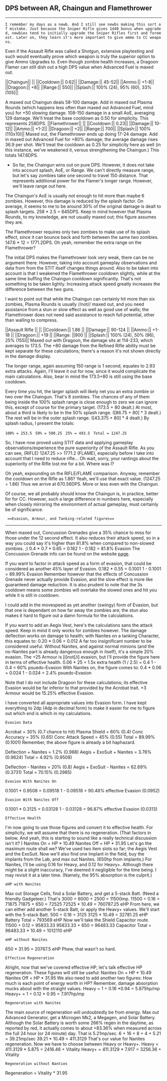 ## DPS between AR, Chaingun and Flamethrower

------------------------------------------------------------------------

`I remember my days as a newb. And I still see newbs making this sort of mistake. Just because the Sniper Rifle gives 1d40 bonus when upgraded, newbies tend to initially upgrade the Sniper Rifles first and foremost. Later on, they learn it's more important to give ammo to CC weapons.`

Even if the Assault Rifle was called a Shotgun, extensive playtesting
and such would eventually prove which weapon is truly the superior
option to give Ammo Upgrades to. Even though zombie health increases, a
Dragoon Flamer can still dish out a high DPS value when Advanced Fuel is
maxed out.

\|\|Chaingun\|\| \|\| \|\|Cooldown:\|\| 0.62\|\| \|\|Damage:\|\|
45-52\|\| \|\|Ammo:\|\| +1-8\|\| \|\|Dragoon:\|\| +8\|\| \|\|Range:\|\|
550\|\| \|\|Splash:\|\| 100% (24), 95% (60), 33% (105)\|\|

A maxed out Chaingun deals 58-100 damage. Add in maxed out Plasma Rounds
(which happens less often than maxed out Advanced Fuel, mind you) for
+50 slowing damage. 108-150 damage in a small AoE, averaging 129 damage.
We'll treat the base cooldown as 0.50 for simplicity. This represents
258DPS. \|\|Flamethrower\|\| \|\| \|\|Cooldown:\|\| 0.23\|\|
\|\|Damage:\|\| 10-12\|\| \|\|Ammo:\|\| +1-2\|\| \|\|Dragoon:\|\| +2\|\|
\|\|Range:\|\| 700\|\| \|\|Splash:\|\| 100% (110x10)\|\| Maxed out, the
Flamethrower ends up doing 17-24 damage. Add in maxed out Advanced Fuel
for +80% damage; the average damage rises 36.9 per shot. We'll treat the
cooldown as 0.25 for simplicity here as well (in this instance, we've
weakened it, versus strengthening the Chaingun.) This totals 147.6DPS.

-   So far, the Chaingun wins out on pure DPS. However, it does not take
    into account splash, AoE, or Range. We can't directly measure range,
    but let's say zombies take one second to travel 150 distance. That
    represents additional power for the Flamer's longer range. However,
    we'll leave range out here.

The Chaingun's AoE is usually not enough to hit more than maybe 6
zombies. However, this damage is reduced by the splash factor. On
average, it seems to me to be around 30% of the original damage is dealt
to splash targets. 258 \* 2.5 = 645DPS. Keep in mind however that Plasma
Rounds, to my knowledge, are not usually maxed out; this figure assumes
they are.

The Flamethrower requires only two zombies to make use of its splash
effect, since it can bounce back and forth between the same two zombies.
147.6 \* 12 = 1771.2DPS. Oh yeah, remember the extra range on the
Flamethrower?

The initial DPS makes the Flamethrower look very weak, there can be no
argument there. However, taking into account gameplay observations and
data from from the STIT itself changes things around. Also to be taken
into account is that I weakened the Flamethrower cooldown slightly,
while at the same time buffing the Chaingun cooldown significantly.
That's not something to be taken lightly. Increasing attack speed
greatly increases the difference between the two guns.

I want to point out that while the Chaingun can certainly hit more than
six zombies, Plasma Rounds is usually //not// maxed out, and you need
assistance from a stun or slow effect as well as good use of walls; the
Flamethrower does not need said assistance to reach full potential,
other than walling to compress.

\|\|Assault Rifle \|\| \|\| \|\|Cooldown:\|\| 1.86 \|\| \|\|Damage:\|\|
90-124 \|\| \|\|Ammo:\|\| +1-18 \|\| \|\|Dragoon:\|\| +19 \|\|
\|\|Range: \|\|900 \|\| \|\|Splash:\|\| 100% (24), 50% (96), 25%
(155)\|\| Maxed out with Dragoon, the damage sits at 114-233, which
averages to 173.5. The +80 damage from the Refined Rifle ability must be
kept separate for these calculations; there's a reason it's not shown
directly in the damage display.

The longer range, again assuming 150 range is 1 second, equates to 2.93
extra attacks. Again, I'll leave it out for now, since it would
complicate the main calculations. Also, bear in mind the 173.5+80 is
still using the base cooldown.

Every time you hit, the larger splash will likely net you an extra
zombie or two over the Chaingun. That's 8 zombies. The chances of any of
them being inside the 100% splash range is close enough to zero we can
ignore this, except of course for the primary target. (173.5 + 80
dealt.) At most, about a third is likely to be in the 50% splash range.
(\[86.75 + 80\] \* 3 dealt.) The rest will be in the outer splash range.
(\[43.375 + 80\] \* 4 dealt.) By splash radius, I present the totals:

`100% = 253.5 `
`50% = 500.25 `
`25% = 493.5 `
`Total = 1247.25 `

So, I have now proved using STIT data and applying gameplay
observations/experience the pure superiority of the Assault Rifle. As
you can see, (RIFLE) 1247.25 \>\> 1771.2 (FLAME), especially before I
take into account that I need to reduce rifle... Oh wait, sorry, your
rantings about the superiority of the Rifle lost me for a bit. Where was
I?

Oh yeah, expounding on the RIFLE/FLAME comparison. Anyway, remember the
cooldown on the Rifle as 1.86? Yeah, we'll use that exact value.
(1247.25 ÷ 1.86) Thus we arrive at 670.56DPS. More or less even with the
Chaingun.

Of course, we all probably should know the Chaingun is, in practice,
better for for CC. However, such a large difference in numbers here,
especially when closely mirroring the environment of actual gameplay,
must certainly be of significance.

` ==Evasion, Armour, and Tanking-related figures==`

------------------------------------------------------------------------

When maxed out, Concussion Grenades give a 35% chance to miss for those
under the 12 second effect. It also reduces their attack speed, so in a
way you could say it's higher than 81.8% when compared to non-slowed
zombies. ;) 0.4 \* 0.7 \* 0.65 = 0.182 1 - 0.182 = 81.8% Evasion The
Concussion Grenade info can be found on the website
[page](www.redscull.com/swat/ "wikilink").

If you want to factor in attack speed as a form of evasion, that could
be considered as another 45% layer of Evasion. 0.182 \* 0.55 = 0.1001
1 - 0.1001 = 89.99% Evasion Remember however that the effects of
Concussion Grenade never actually provide Evasion, and the slow effect
is more like guaranteed damage reduction. It is also prudent to note
that the 3s cooldown means some zombies will overtake the slowed ones
and hit you while it is still in cooldown.

I could add in the movespeed as yet another (swingy) form of Evasion,
but that one is dependant on how far away the zombies are; the stun also
makes it hard to figure out a damn formula for the calculations.

If you want to add an Aegis Vest, here's the calculations sans the
attack speed. Keep in mind it only works for zombies however. The damage
deflection works on damage to health; with Nanites on a tanking
Character, this equates to: 0.20 \* 0.06 = 0.012 A far too insignificant
number to be considered useful. Without Nanites, and against normal
minions (and the no-Nanites part is already dangerous enough in itself),
it's a simple 20% evasion. The +25 Armour is \[i\]not\[/i\] evasion, but
I'll provide the figure here in terms of effective health. 0.06 \* 25 =
1.5x extra health (1 / 2.5) = 0.4 1 - 0.4 = 60% psuedo-Evasion With
Nanites on, the figure comes to: 0.4 \* 0.06 = 0.024 1 - 0.024 = 2.4%
psuedo-Evasion

Note that I do not include Dragoon for these calculations; its effective
Evasion would be far inferior to that provided by the Acrobat trait. +3
Armour would be 15.25% effective Evasion.

I have converted all appropriate values into Evasion form. I have kept
everything to 2dp (4dp in decimal form) to make it easier for me to
figure out which end is which in my calculations.

`Evasion Data `

Acrobat = 30% (0.7 chance to hit) Plasma Shield = 60% (0.4) Conc
Accuracy = 35% (0.65) Conc Attack Speed = 45% (0.55) Total = 89.99%
(0.1001) Remember, the above figure is already a bit haphazard.

Deflection + Nanites = 1.2% (0.988) Aegis + ExoSuit + Nanites = 3.76%
(0.9624) Total = 4.92% (0.9508)

Deflection - Nanites = 20% (0.8) Aegis + ExoSuit - Nanites = 62.69%
(0.3731) Total = 70.15% (0.2985)

`Evasion With Nanites On `

0.1001 \* 0.9508 = 0.09518 1 - 0.09518 = 90.48% effective Evasion
(0.0952)

`Evasion With Nanites Off `

0.1001 \* 0.3125 = 0.03128 1 - 0.03128 = 96.87% effective Evasion
(0.0313)

`Effective Health `

I'm now going to use those figures and convert it to effective health.
For simplicity, we will assume that there is no regeneration. (That
factors in below. And yeah, this is starting to sound like a really
technical discussion isn't it? ) Nanites On = HP \* 10.49 Nanites Off =
HP \* 31.95 Let's go the maximum route shall we? We've used two item
slots so far; the Aegis Vest and the ExoSuit. Now we'll also find one
Implant in the field, buy the implants from the Lab, and max out
Nanites. (650hp from implants.) For Nanites, I'll be using 0.16 for
Heavy, and 0.12 for Heavy+. Although there might be a slight inaccuracy,
I've deemed it negligible for the time being. I may revisit it at a
later time. (Namely, the 95% absorption is the culprit.)

`eHP with Nanites `

Max out Storage Cells, find a Solar Battery, and get a 5-stack Batt.
(Need a friendly Gadgeteer.) That's 3000 + 6000 + 2500 = 11500mp. 11500
÷ 0.16 = 71875 71875 + 650 = 72525 72525 \* 10.49 = 760787.25 eHP From
here, we can either add another 5-stack Batt, or apply the Heavy+
values. We'll start with the 5-stack Batt. 500 ÷ 0.16 = 3125 3125 \*
10.49 = 32781.25 eHP Battery Total = 793569 eHP Now we'll take the
Shield Capacitor route. 11500 ÷ 0.12 = 95833.33 95833.33 + 650 =
96483.33 Capacitor Total = 96483.33 \* 10.49 = 1012110 eHP

`eHP without Nanites `

650 \* 31.95 = 20767.5 eHP Phew, that wasn't so hard.

`Effective Regeneration `

Alright, now that we've covered effective HP, let's talk effective HP
regeneration. These figures will still be useful: Nanites On = HP \*
10.49 Nanites Off = HP \* 31.95 We also need to add another two figures:
How much is each point of energy worth in HP? Remember, damage
absorption mucks about with the straight values. Heavy = 1 ÷ 0.16 \*0.94
= 5.875hp/mp Heavy+ = 1 ÷ 0.12 \* 0.95 = 7.917hp/mp

`Regeneration with Nanites `

The main source of regeneration will undoubtedly be from energy. Max out
Advanced Generator, get a Microgen Mk2, a Megagen, and Solar Battery.
Although the Solar Battery is worth some 266% regen in the daytime, as
reported by red, it actually comes to about +83.36% when measured across
the full 24 hour (or 24 minute) day. That is 5.21mp/sec. 6 + 16 + 8 +
4 + 5.21 = 39.21mp/sec 39.21 \* 10.49 = 411.3129 That's our value for
Nanites regeneration. Now we have to choose between Heavy or Heavy+.
Heavy = 411.3129 \* 5.875 = 2416.46 + Vitality Heavy+ = 411.3129 \*
7.917 = 3256.36 + Vitality

`Regeneration without Nanties `

Regeneration = Vitality \* 31.95